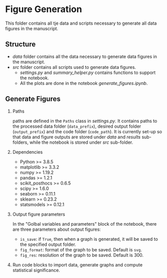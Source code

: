 # Figure Generation
This folder contains all tje data and scripts necessary to generate all data figures in the manuscript.

## Structure
- _data_ folder contains all the data necessary to generate data figures in the manuscript.
- _src_ folder contains all scripts used to generate data figures.
	+ _settings.py_ and _summary_helper.py_ contains functions to support the notebook.
	+ All the plots are done in the notebook _generate_figures.ipynb_.

## Generate Figures
1. Paths

	paths are defined in the `Paths` class in _settings.py_. It contains paths to the processed data folder (`data_prefix`), desired output folder (`output_prefix`) and the code folder (`code_path`). It is currently set-up so that data and figure outputs are stored under _data_ and _results_ sub-folders, while the notebook is stored under _src_ sub-folder.
	

2. Dependencies

	- Python >= 3.8.5
	- matplotlib >= 3.3.2
	- numpy >= 1.19.2
	- pandas >= 1.2.1
	- scikit_posthocs >= 0.6.5
	- scipy >= 1.6.0
	- seaborn >= 0.11.1
	- sklearn >= 0.23.2
	- statsmodels >= 0.12.1
	
	
3. Output figure parameters

	In the "Golbal variables and parameters" block of the notebook, there are three parameters about output figures:
	  - `is_save`: if `True`, then when a graph is generated, it will be saved to the specified output folder.
	  - `fig_format`: format of the graph to be saved. Default is `svg`.
	  - `fig_res`: resolution of the graph to be saved. Default is 300.

4. Run code blocks to import data, generate graphs and compute statistical significance.
